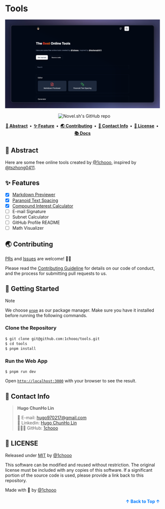 # Tools

<a name="readme-top"></a>

<a href="https://tools.1chooo.com">
  <img alt="tools Home Page" src="./.github/cover.png">
</a>

<p align="center">
  <img alt="" src="https://img.shields.io/badge/Next.js-000000.svg?style=for-the-badge&logo=Next.js&labelColor=000">
  <img alt="" src="https://img.shields.io/github/languages/top/1chooo/tools?style=for-the-badge&labelColor=000">
  <img alt="" src="https://img.shields.io/github/license/1chooo/tools?style=for-the-badge&labelColor=000">
  <img src="https://img.shields.io/github/stars/1chooo/tools?style=for-the-badge&labelColor=000" alt="Novel.sh's GitHub repo">
</p>

<p align="center">
  <strong>
    <a href="#-abstract">📍 Abstract</a>&nbsp;&nbsp;&bull;&nbsp;
    <a href="#-features">✨ Feature</a>&nbsp;&nbsp;&bull;&nbsp;
    <a href="#-contributing">🌏 Contributing</a>&nbsp;&nbsp;&bull;&nbsp;
    <a href="#-contact-info">📲 Contact Info</a>&nbsp;&nbsp;&bull;&nbsp;
    <a href="#-license">🪪 License</a>&nbsp;&nbsp;&bull;&nbsp;
    <a href="https://docs.1chooo.com">📚 Docs</a>
  </strong>
</p>

## 📍 Abstract

Here are some free online tools created by [@1chooo](https://github.com/1chooo), inspired by [@tszhong0411](https://github.com/tszhong0411).


## ✨ Features

- [x] [Markdown Previewer](https://tools.1chooo.com/markdown-previewer)
- [x] [Paranoid Text Spacing](https://tools.1chooo.com/paranoid-text-spacing)
- [x] [Compound Interest Calculator](https://tools.1chooo.com/compound-interest-calculator)
- [ ] E-mail Signature
- [ ] Subnet Calculator
- [ ] GitHub Profile README
- [ ] Math Visualizer

## 🌏 Contributing

[PRs](https://github.com/1chooo/tools/pulls) and [Issues](https://github.com/1chooo/tools/issues) are welcome! 🫵🏻

Please read the [Contributing Guideline] for details on our code of conduct, and the process for submitting pull requests to us.

[Contributing Guideline]: ./CONTRIBUTING.md

## 🔩 Getting Started

> [!NOTE]
> We choose [`pnpm`](https://pnpm.io/) as our package manager. Make sure you have it installed before running the following commands.

### Clone the Repository

```shell
$ git clone git@github.com:1chooo/tools.git
$ cd tools
$ pnpm install
```

### Run the Web App

```shell
$ pnpm run dev
```

Open [`http://localhost:3000`](http://localhost:3000) with your browser to see the result.

## 📲 Contact Info

> **Hugo ChunHo Lin**
> 
> <aside>
>   📩 E-mail: <a href="mailto:hugo970217@gmail.com">hugo970217@gmail.com</a>
> <br>
>   🧳 Linkedin: <a href="https://www.linkedin.com/in/1chooo/">Hugo ChunHo Lin</a>
> <br>
>   👨🏻‍💻 GitHub: <a href="https://github.com/1chooo">1chooo</a>
>    
> </aside>

## 🪪 LICENSE

Released under [MIT](./LICENSE) by [@1chooo](https://1chooo.com)

This software can be modified and reused without restriction. The original license must be included with any copies of this software. If a significant portion of the source code is used, please provide a link back to this repository.

Made with 🖤 by [@1chooo][1chooo-com]

[1chooo-com]: https://1chooo.com

<p align="right" style="font-size: 14px; color: #555; margin-top: 20px;">
    <a href="#readme-top" style="text-decoration: none; color: #007bff; font-weight: bold;">
        ↑ Back to Top ↑
    </a>
</p>

